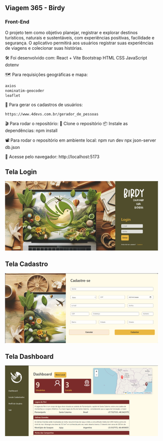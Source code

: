
## Viagem 365 - Birdy
### Front-End

O projeto tem como objetivo planejar, registrar e explorar destinos turísticos, naturais e sustentáveis, com experiências positivas, facilidade e segurança.  O aplicativo permitirá aos usuários registrar suas experiências de viagens e colecionar suas histórias.


🛠️ Foi desenvolvido com:
    React + Vite
    Bootstrap
    HTML
    CSS 
    JavaScript 
    dotenv


🗺️ Para requisições geográficas e mapa:

    axios
    nominatim-geocoder
    leaflet

🙋 Para gerar os cadastros de usuários:

    https://www.4devs.com.br/gerador_de_pessoas

🎬 Para rodar o repositório:
    🐑 Clone o repositório
    📦 Instale as dependências:
        npm install

📽️ Para rodar o repositório em ambiente local:
    npm run dev
    npx json-server db.json

🛝 Acesse pelo navegador:
    http://localhost:5173


## Tela Login

![image](./src/imgs/tela-login.png)


## Tela Cadastro

![image](./src/imgs/tela-cadastro.png)


## Tela Dashboard

![image](./src/imgs/tela-dashboard.png)
